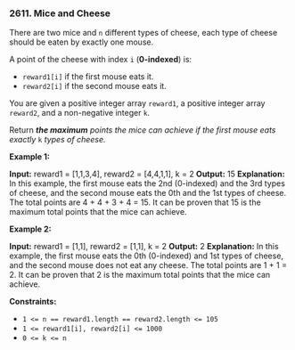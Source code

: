 ### 2611\. Mice and Cheese

There are two mice and `n` different types of cheese, each type of cheese should be eaten by exactly one mouse.

A point of the cheese with index `i` (**0-indexed**) is:

*   `reward1[i]` if the first mouse eats it.
*   `reward2[i]` if the second mouse eats it.

You are given a positive integer array `reward1`, a positive integer array `reward2`, and a non-negative integer `k`.

Return _**the maximum** points the mice can achieve if the first mouse eats exactly_ `k` _types of cheese._

**Example 1:**

**Input:** reward1 = \[1,1,3,4\], reward2 = \[4,4,1,1\], k = 2
**Output:** 15
**Explanation:** In this example, the first mouse eats the 2nd (0-indexed) and the 3rd types of cheese, and the second mouse eats the 0th and the 1st types of cheese.
The total points are 4 + 4 + 3 + 4 = 15.
It can be proven that 15 is the maximum total points that the mice can achieve.

**Example 2:**

**Input:** reward1 = \[1,1\], reward2 = \[1,1\], k = 2
**Output:** 2
**Explanation:** In this example, the first mouse eats the 0th (0-indexed) and 1st types of cheese, and the second mouse does not eat any cheese.
The total points are 1 + 1 = 2.
It can be proven that 2 is the maximum total points that the mice can achieve.

**Constraints:**

*   `1 <= n == reward1.length == reward2.length <= 105`
*   `1 <= reward1[i], reward2[i] <= 1000`
*   `0 <= k <= n`

